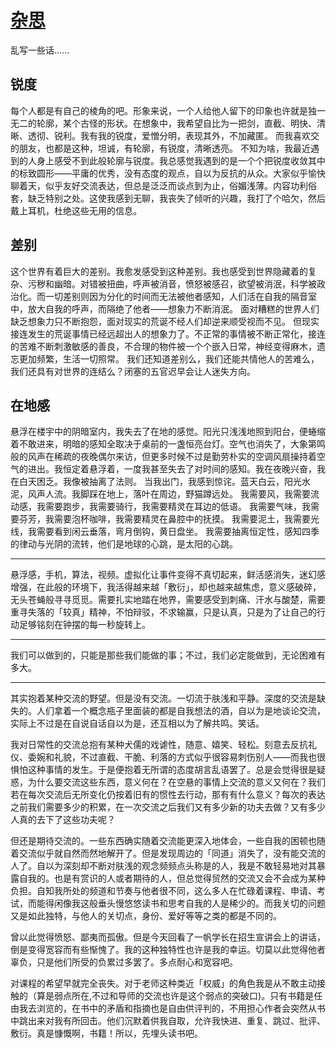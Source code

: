 # [杂思](https://github.com/UniqueClouds/gitblog/issues/5)

乱写一些话……

## 锐度
每个人都是有自己的棱角的吧。形象来说，一个人给他人留下的印象也许就是独一无二的轮廓，某个古怪的形状。在想象中，我希望自比为一把剑，直截、明快、清晰、透彻、锐利。我有我的锐度，爱憎分明，表现其外，不加藏匿。
而我喜欢交的朋友，也都是这种，坦诚，有轮廓，有锐度，清晰透亮。
不知为啥，我最近遇到的人身上感受不到此般轮廓与锐度。我总感觉我遇到的是一个个把锐度收敛其中的标致圆形——平庸的优秀，没有态度的观点，自以为反抗的从众。大家似乎愉快聊着天，似乎友好交流表达，但总是泛泛而谈点到为止，俗媚浅薄。内容功利俗套，缺乏特别之处。这使我感到无聊，我丧失了倾听的兴趣，我打了个哈欠，然后戴上耳机，杜绝这些无用的信息。


## 差别
这个世界有着巨大的差别。我愈发感受到这种差别。我也感受到世界隐藏着的复杂、污秽和幽暗。对错被扭曲，呼声被消音，愤怒被感召，欲望被消泯，科学被政治化。而一切差别则因为分化的时间而无法被他者感知，人们活在自我的隔音室中，放大自我的呼声，而隔绝了他者——想象力不断消泯。
面对糟糕的世界人们缺乏想象力只不断抱怨，面对现实的荒诞不经人们却逆来顺受视而不见。
但现实接连发生的荒诞事情已经远超出人的想象力了。不正常的事情被不断正常化，接连的苦难不断刺激敏感的善良，不合理的物件被一个个嵌入日常，神经变得麻木，遗忘更加频繁，生活一切照常。
我们还知道差别么，我们还能共情他人的苦难么，我们还具有对世界的连结么？闭塞的五官迟早会让人迷失方向。


## 在地感
悬浮在楼宇中的阴暗室内，我失去了在地的感觉。阳光只浅浅地照到阳台，便蜷缩着不敢进来，明暗的感知全取决于桌前的一盏恒亮台灯。空气也消失了，大象第鸣般的风声在稀疏的夜晚偶尔来访，但更多时候不过是勤劳朴实的空调风扇操持着空气的进出。我恒定着悬浮着，一度我甚至失去了对时间的感知。我在夜晚兴奋，我在白天困乏。我像被抽离了法则。
当我出门，我感到惊诧。蓝天白云，阳光水泥，风声人流。我脚踩在地上，落叶在周边，野猫蹲远处。
我需要风，我需要流动感，我需要跑步，我需要骑行，我需要精灵在耳边的低语。
我需要气味，我需要芬芳，我需要泡杯咖啡，我需要精灵在鼻腔中的抚摸。
我需要泥土，我需要光线，我需要看到闲云垂落，弯月倒钩，黄日盘坐。
我需要抽离恒定性，感知四季的律动与光阴的流转，他们是地球的心跳，是太阳的心跳。


---

悬浮感，手机，算法，视频。虚拟化让事件变得不真切起来，鲜活感消失，迷幻感增强，​在此般的环境下，我活得越来越「敷衍」，却也越来越焦虑，意义感破碎，无头苍蝇般寻寻觅觅。
​
​需要扎实地踏在地界，需要感受到刺痛、汗水与酸楚，需要重寻失落的「较真」精神，不怕辩驳，不求输赢，只是认真，只是为了让自己的行动足够铭刻在钟摆的每一秒旋转上。

---

我们可以做到的，只能是那些我们能做的事；不过，我们必定能做到，无论困难有多大。

---

其实抱着某种交流的野望。但是没有交流。一切流于肤浅和平静。深度的交流是缺失的。人们拿着一个概念瓶子里面装的都是自我想法的酒，自以为是地谈论交流，实际上不过是在自说自话自以为是，还互相以为了解共鸣。笑话。

我对日常性的交流总抱有某种犬儒的戏谑性，随意、嬉笑、轻松。刻意去反抗礼仪、委婉和礼貌，不过直截、干脆、利落的方式似乎很容易刺伤别人——而我也很惧怕这种事情的发生。于是便抱着无所谓的态度胡言乱语罢了。总是会觉得很是疑惑，为什么要交流这些东西，意义何在？在空悬的事情上交流的意义又何在？我们若在每次交流后无所变化仍按着旧有的惯性去行动，那有有什么意义？每次的表达之前我们需要多少的积累，在一次交流之后我们又有多少新的功夫去做？又有多少人真的去下了这些功夫呢？

但还是期待交流的。一些东西确实随着交流能更深入地体会，一些自我的困顿也随着交流似乎就自然而然地解开了。但是发现周边的「同道」消失了，没有能交流的人了。自以为深刻却不断对肤浅的观念频频点头称是的人，我是不敢轻易地对其暴露自我的。也是有赏识的人或者期待的人，但总觉得贸然的交流又会不会成为某种负担。自知我所处的频道和节奏与他者很不同，这么多人在忙碌着课程、申请、考试，而能得闲像我这般垂头慢悠悠读书和思考自我的人是稀少的。而我关切的问题又是如此独特，与他人的关切点，身份、爱好等等之类的都是不同的。

曾以此觉得愤怒、鄙夷而孤傲。但是今天回看了一帆学长在招生宣讲会上的讲话，倒是变得宽容而有些惭愧了。我的这种独特性也许是我的幸运。切莫以此觉得他者辜负，只是他们所受的负累过多罢了。多点耐心和宽容吧。

对课程的希望早就完全丧失。对于老师这种类近「权威」的角色我是从不敢主动接触的（算是弱点所在,不过和导师的交流也许是这个弱点的突破口)。只有书籍是任由我去浏览的，在书中的矛盾和指摘也是自由供评判的，不用担心作者会突然从书中跳出来对我有所回击。他们沉默着供我自取，允许我快进、重复、跳过、批评、敷衍。真是慷慨啊，书籍！所以，先埋头读书吧。